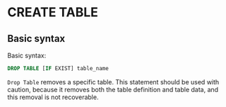 # CREATE TABLE

## Basic syntax

Basic syntax:
```sql
DROP TABLE [IF EXIST] table_name
```

`Drop Table` removes a specific table. This statement should be used with caution, because it removes both the table definition and table data, and this removal is not recoverable.